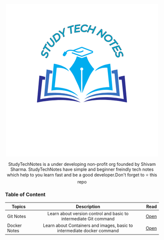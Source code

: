 <div align="center">

![Study Tech Notes](/logo.png)


StudyTechNotes is a under developing non-profit org founded by Shivam Sharma. StudyTechNotes have simple and beginner freindly tech notes which help to you learn fast and be a good developer.Don't forget to ⭐ this repo

</div>

### Table of Content

| Topics   |   Description |  Read |
|----------|:-------------:|------:|
|Git Notes |Learn about version control and basic to intermediate Git command|  [Open](./Notes/2023/Git-Notes-2023.md/)    |
|Docker Notes  | Learn about Containers and images, basic to intermediate docker command | [Open](./Notes/2023/Docker-Notes-2023.md/)|
        
